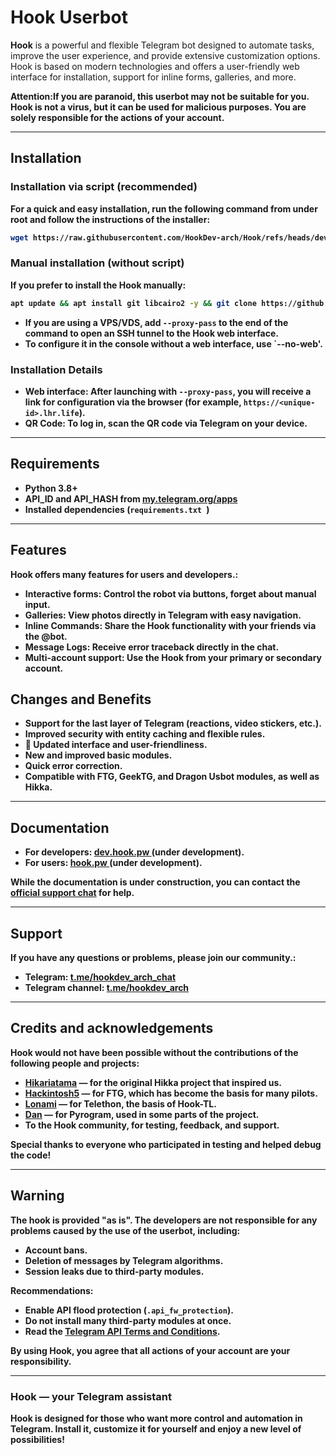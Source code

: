 # Hook Userbot

**Hook** is a powerful and flexible Telegram bot designed to automate tasks, improve the user experience, and provide extensive customization options. Hook is based on modern technologies and offers a user-friendly web interface for installation, support for inline forms, galleries, and more.

<b>Attention:If you are paranoid, this userbot may not be suitable for you. Hook is not a virus, but it can be used for malicious purposes. You are solely responsible for the actions of your account.

---

## Installation

### Installation via script (recommended)
For a quick and easy installation, run the following command from under **root** and follow the instructions of the installer:

```bash
wget https://raw.githubusercontent.com/HookDev-arch/Hook/refs/heads/dev/install.sh && chmod 777 install.sh && ./install.sh
```

### Manual installation (without script)
If you prefer to install the Hook manually:

```bash
apt update && apt install git libcairo2 -y && git clone https://github.com/HookDev-arch/Hook && cd Hook && pip install -r requirements.txt && python3 -m hook --root
```

- If you are using a VPS/VDS, add `--proxy-pass` to the end of the command to open an SSH tunnel to the Hook web interface.
- To configure it in the console without a web interface, use `--no-web'.

### Installation Details
- **Web interface**: After launching with `--proxy-pass`, you will receive a link for configuration via the browser (for example, `https://<unique-id>.lhr.life`).
- **QR Code**: To log in, scan the QR code via Telegram on your device.

---

## Requirements
- Python 3.8+
- API_ID and API_HASH from [my.telegram.org/apps ](https://my.telegram.org/apps )
- Installed dependencies (`requirements.txt `)

---

## Features
Hook offers many features for users and developers.:

- **Interactive forms**: Control the robot via buttons, forget about manual input.
- **Galleries**: View photos directly in Telegram with easy navigation.
- **Inline Commands**: Share the Hook functionality with your friends via the @bot.
- **Message Logs**: Receive error traceback directly in the chat.
- **Multi-account support**: Use the Hook from your primary or secondary account.

## Changes and Benefits
- Support for the last layer of Telegram (reactions, video stickers, etc.).
- Improved security with entity caching and flexible rules.
- 🎨 Updated interface and user-friendliness.
- New and improved basic modules.
- Quick error correction.
- Compatible with FTG, GeekTG, and Dragon Usbot modules, as well as Hikka.

---

## Documentation
- For developers: [dev.hook.pw ](https://dev.hook.pw ) (under development).
- For users: [hook.pw ](https://hook.pw ) (under development).

While the documentation is under construction, you can contact the [official support chat](#support) for help.

---

## Support
If you have any questions or problems, please join our community.:
- Telegram: [t.me/hookdev_arch_chat](https://t.me/hookdev_arch_chat)
- Telegram channel: [t.me/hookdev_arch](https://t.me/hookdev_arch)

---

## Credits and acknowledgements
Hook would not have been possible without the contributions of the following people and projects:
- [Hikariatama](https://github.com/hikariatama ) — for the original Hikka project that inspired us.
- [Hackintosh5](https://gitlab.com/hackintosh5 ) — for FTG, which has become the basis for many pilots.
- [Lonami](https://t.me/lonami ) — for Telethon, the basis of Hook-TL.
- [Dan](https://github.com/delivrance ) — for Pyrogram, used in some parts of the project.
- To the Hook community, for testing, feedback, and support.

Special thanks to everyone who participated in testing and helped debug the code!

---

## Warning
The hook is provided "as is". The developers are not responsible for any problems caused by the use of the userbot, including:
- Account bans.
- Deletion of messages by Telegram algorithms.
- Session leaks due to third-party modules.

**Recommendations:**
- Enable API flood protection (`.api_fw_protection`).
- Do not install many third-party modules at once.
- Read the [Telegram API Terms and Conditions](https://core.telegram.org/api/terms ).

By using Hook, you agree that all actions of your account are your responsibility.

---

### Hook — your Telegram assistant
Hook is designed for those who want more control and automation in Telegram. Install it, customize it for yourself and enjoy a new level of possibilities!
